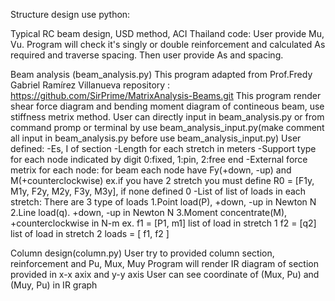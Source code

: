 Structure design use python:

Typical RC beam design, USD method, ACI Thailand code:
    User provide Mu, Vu. 
    Program will check it's singly or double reinforcement and calculated As required and traverse spacing.
    Then user provide As and spacing.
    
Beam analysis (beam_analysis.py)
This program adapted from Prof.Fredy Gabriel Ramírez Villanueva repository : https://github.com/SirPrime/MatrixAnalysis-Beams.git
This program render shear force diagram and bending moment diagram of contineous beam, use stiffness metrix method.
User can directly input in beam_analysis.py or from command promp or terminal by use beam_analysis_input.py(make comment all input in  beam_analysis.py before use  beam_analysis_input.py) 
User defined:
    -Es, I of section
    -Length for each stretch in meters
    -Support type for each node indicated by digit 0:fixed, 1:pin, 2:free end
    -External force metrix for each node: for beam each node have Fy(+down, -up) and M(+counterclockwise) ex.if you have 2 stretch you must define R0 = [F1y, M1y, F2y, M2y, F3y, M3y], if none defined 0
    -List of list of loads in each stretch: There are 3 type of loads
        1.Point load(P), +down, -up in Newton N
        2.Line load(q). +down, -up in Newton N
        3.Moment concentrate(M), +counterclockwise in N-m
        ex.
        f1 = [P1, m1] list of load in stretch 1
        f2 = [q2] list of load in stretch 2
        loads = [
            f1,
            f2
            ]

Column design(column.py)
User try to provided column section, reinforcement and Pu, Mux, Muy
Program will render IR diagram of section provided in x-x axix and  y-y axis
User can see coordinate of (Mux, Pu) and (Muy, Pu) in IR graph